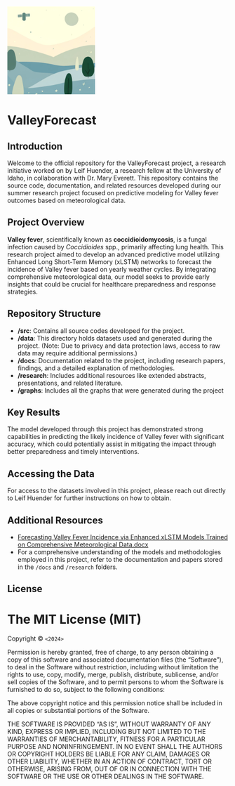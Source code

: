 <img src="docs/images/logo.webp" alt="interpolate logo" width="200">

# ValleyForecast

## Introduction
Welcome to the official repository for the ValleyForecast project, a  research initiative worked on by Leif Huender, a research fellow at the University of Idaho, in collaboration with Dr. Mary Everett. This repository contains the source code, documentation, and related resources developed during our summer research project focused on predictive modeling for Valley fever outcomes based on meteorological data.

## Project Overview
**Valley fever**, scientifically known as **coccidioidomycosis**, is a fungal infection caused by *Coccidioides* spp., primarily affecting lung health. This research project aimed to develop an advanced predictive model utilizing Enhanced Long Short-Term Memory (xLSTM) networks to forecast the incidence of Valley fever based on yearly weather cycles. By integrating comprehensive meteorological data, our model seeks to provide early insights that could be crucial for healthcare preparedness and response strategies.

## Repository Structure
- **/src**: Contains all source codes developed for the project.
- **/data**: This directory holds datasets used and generated during the project. (Note: Due to privacy and data protection laws, access to raw data may require additional permissions.)
- **/docs**: Documentation related to the project, including research papers, findings, and a detailed explanation of methodologies.
- **/research**: Includes additional resources like extended abstracts, presentations, and related literature.
- **/graphs**: Includes all the graphs that were generated during the project

## Key Results
The model developed through this project has demonstrated strong capabilities in predicting the likely incidence of Valley fever with significant accuracy, which could potentially assist in mitigating the impact through better preparedness and timely interventions.

## Accessing the Data
For access to the datasets involved in this project, please reach out directly to Leif Huender for further instructions on how to obtain.

## Additional Resources
- [Forecasting Valley Fever Incidence via Enhanced xLSTM Models Trained on Comprehensive Meteorological Data.docx](<research/Forecasting Valley Fever Incidence via Enhanced xLSTM Models Trained on Comprehensive Meteorological Data.docx>)
- For a comprehensive understanding of the models and methodologies employed in this project, refer to the documentation and papers stored in the `/docs` and `/research` folders.


## License

The MIT License (MIT)
=====================

Copyright © `<2024>` 

Permission is hereby granted, free of charge, to any person
obtaining a copy of this software and associated documentation
files (the “Software”), to deal in the Software without
restriction, including without limitation the rights to use,
copy, modify, merge, publish, distribute, sublicense, and/or sell
copies of the Software, and to permit persons to whom the
Software is furnished to do so, subject to the following
conditions:

The above copyright notice and this permission notice shall be
included in all copies or substantial portions of the Software.

THE SOFTWARE IS PROVIDED “AS IS”, WITHOUT WARRANTY OF ANY KIND,
EXPRESS OR IMPLIED, INCLUDING BUT NOT LIMITED TO THE WARRANTIES
OF MERCHANTABILITY, FITNESS FOR A PARTICULAR PURPOSE AND
NONINFRINGEMENT. IN NO EVENT SHALL THE AUTHORS OR COPYRIGHT
HOLDERS BE LIABLE FOR ANY CLAIM, DAMAGES OR OTHER LIABILITY,
WHETHER IN AN ACTION OF CONTRACT, TORT OR OTHERWISE, ARISING
FROM, OUT OF OR IN CONNECTION WITH THE SOFTWARE OR THE USE OR
OTHER DEALINGS IN THE SOFTWARE.
